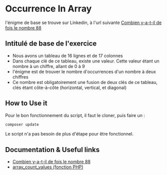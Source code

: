Occurrence In Array
=============
l'énigme de base se trouve sur Linkedin, à l'url suivante [Combien y-a-t-il de fois le nombre 88](https://www.linkedin.com/feed/update/urn:li:activity:6451381733127393281)

## Intitulé de base de l'exercice
* Nous avons un tableau de 16 lignes et de 17 colonnes
* Dans chaque clé de ce tableau, existe une valeur. Cette valeur étant un nombre à un chiffre, allant de 0 à 9
* l'énigme est de trouver le nombre d'occurrences d'un nombre à deux chiffres
* Ce nombre est obligatoirement une fusion de deux clés de ce tableau, clés étant côte-à-côte (horizontal, vertical, et diagonal)

## How to Use it
Pour le bon fonctionnement du script, il faut le cloner, puis faire un :
```bash
composer update
```
Le script n'a pas besoin de plus d'étape pour être fonctionnel.

## Documentation & Useful links
* [Combien y-a-t-il de fois le nombre 88](https://www.linkedin.com/feed/update/urn:li:activity:6451381733127393281)
* [array_count_values (fonction PHP)](http://php.net/manual/fr/function.array-count-values.php)